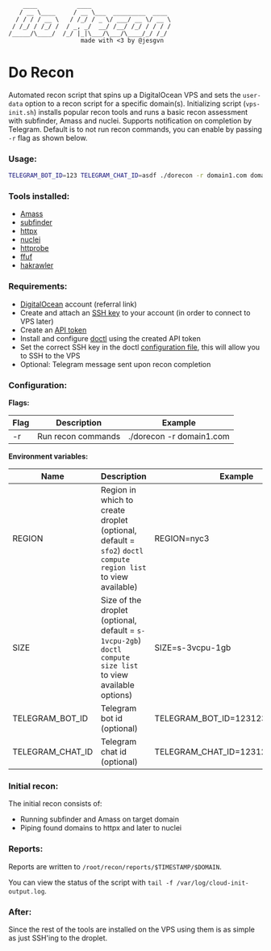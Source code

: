 ```
    ____           ____
   / __ \____     / __ \___  _________  ____
  / / / / __ \   / /_/ / _ \/ ___/ __ \/ __ \
 / /_/ / /_/ /  / _, _/  __/ /__/ /_/ / / / /
/_____/\____/  /_/ |_|\___/\___/\____/_/ /_/
                    made with <3 by @jesgvn
```

# Do Recon

Automated recon script that spins up a DigitalOcean VPS and sets the `user-data` option to a recon script for a specific domain(s). Initializing script (`vps-init.sh`) installs popular recon tools and runs a basic recon assessment with subfinder, Amass and nuclei. Supports notification on completion by Telegram. Default is to not run recon commands, you can enable by passing `-r` flag as shown below.

### Usage:

```sh
TELEGRAM_BOT_ID=123 TELEGRAM_CHAT_ID=asdf ./dorecon -r domain1.com domain2.com
```

### Tools installed:

* [Amass](https://github.com/OWASP/Amass)
* [subfinder](https://github.com/projectdiscovery/subfinder)
* [httpx](https://github.com/projectdiscovery/httpx)
* [nuclei](https://github.com/projectdiscovery/nuclei)
* [httprobe](https://github.com/tomnomnom/httprobe)
* [ffuf](https://github.com/ffuf/ffuf)
* [hakrawler](https://github.com/hakluke/hakrawler)

### Requirements:

* [DigitalOcean](https://m.do.co/c/b3ccbe8742ef) account (referral link)
* Create and attach an [SSH key](https://www.digitalocean.com/docs/droplets/how-to/add-ssh-keys/) to your account (in order to connect to VPS later)
* Create an [API token](https://www.digitalocean.com/docs/apis-clis/doctl/how-to/install/#step-2-create-an-api-token)
* Install and configure [doctl](https://github.com/digitalocean/doctl) using the created API token
* Set the correct SSH key in the doctl [configuration file](https://github.com/digitalocean/doctl#configuring-default-values), this will allow you to SSH to the VPS
* Optional: Telegram message sent upon recon completion

### Configuration:

**Flags:**

| Flag | Description | Example |
|------|-------------|---------|
| -r   | Run recon commands | ./dorecon -r domain1.com |

**Environment variables:**

| Name | Description | Example |
|------|-------------|---------|
| REGION | Region in which to create droplet (optional, default = `sfo2`) `doctl compute region list` to view available) | REGION=nyc3 |
| SIZE | Size of the droplet (optional, default = `s-1vcpu-2gb`) `doctl compute size list` to view available options) | SIZE=s-3vcpu-1gb |
| TELEGRAM_BOT_ID | Telegram bot id (optional) | TELEGRAM_BOT_ID=123123:asdfasdfasdf |
| TELEGRAM_CHAT_ID | Telegram chat id (optional) | TELEGRAM_CHAT_ID=123123 |

### Initial recon:

The initial recon consists of:

* Running subfinder and Amass on target domain
* Piping found domains to httpx and later to nuclei

### Reports:

Reports are written to `/root/recon/reports/$TIMESTAMP/$DOMAIN`.

You can view the status of the script with `tail -f /var/log/cloud-init-output.log`.

### After:

Since the rest of the tools are installed on the VPS using them is as simple as just SSH'ing to the droplet.

